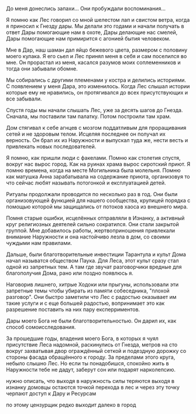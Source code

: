 До меня донеслись запахи...
Они пробуждали воспоминания...


Я помню как Лес говорил со мной шелестом лап и свистом ветра, когда я приносил к Гнезду дары. Мы делали это годами и начали получать в ответ Дары помогающие нам в охоте, Дары делающие нас смелей, Дары помогающие нам примирится с агонией бытия человеком. 

Мне в Дар, наш шаман дал яйцо бежевого цвета, размером с половину моего кулака. Я его сьел и Лес принял меня в себя и сам поселился во мне. Он прорастал из меня, касался разумов моих соплеменников и тогда они забывали обомне.

Мы собирались с другими племенами у костра и делились историями. С появлением у меня Дара, это изменилось. Когда Лес слышал истории которые ему не нравились, он протягивался до всех присутствующих и все забывали.

Спустя годы мы начали слышать Лес, уже за десять шагов до Гнезда. Сначала, мы поставили там палатку. Потом построили там храм.

Дом стягивал к себе агнцев с мозгом поддатливым для проращивания сетей и не здоровым телом. Исцеляя последнее он получал их верность. Он брал их из Наружности и выпускал туда же, нести весть и привлекать новых последователей. 

Я помню, как пришли люди с факелами. Помню как столетия спустя, вокруг нас вырос город. Как на руинах храма вырос сиротский приют. Я помню времена, когда на месте Могильника была молельня. Помню как матушка Анна зарабатывала на содержание приюта, организовуя то что сейчас любят называть потогонкой и експлуатацией детей.

Ритуалы продолжали проводится по несколько раз в год. Они были организовующей функцией для нашего сообщества, крупицей порядка с помощью которой мы защищались от потоков хаоса из внешнего мира. 

Помня старые ошибки, исцелённых отправляли в Изнанку, а активный круг религиозных деятелей сильно сократился. Они стали закрытой группой. Мне добавилось работы, жертвоприношения привлекали внимание Наружности и она настойчиво лезла в дом, со своими чуждыми нам правилами.

Дальше, были благотворительные инвестиции Тарантула и культ Дома начал называтся обществом Паука. Для Леса, этот культ сразу стал одной из запретных тем. А там где звучат разговорчики вредные для благополучия Дома, рано или поздно появлюсь я. 

Наговорив лишнего, хитрые Ходоки или прыгуны, использовали эти запретные темы чтобы убирать из памяти собеседника, "плохой разговор". Они быстро заметили что Лес с радостью оказывает им такие услуги и с еще большей радостью, вопринимает это как разрешение поставить на них пару експерриментов.

Дары моего Бога не были благотворительностью. Он дарил их, как способ сомоисследования.

За прошедшие годы, владения моего Бога, в которых я чуял присутствие Леса надомной, раскинулись от Гнезда, метров на сто вокруг захватывая двор ограждённый сеткой и подездную дорожку со стороны фасада обращённого к городу. За пределами этого круга, небыло слышно Лес. Но если ты понадобишся, спокойно жить в Наружности тебе не дадут, заберут сон или подарят нарколепсию.









нужно описать, что выходя в наружность силы теряются
выходя в изнанку домовцы остаются точкой перехода в лес и через эту точку черпают доступ к Дару и Ресурсам

по этому цензурщик редко выходит далеко в город

